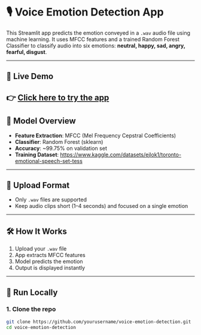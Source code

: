 # 🎙️ Voice Emotion Detection App

This Streamlit app predicts the emotion conveyed in a `.wav` audio file using machine learning. It uses MFCC features and a trained Random Forest Classifier to classify audio into six emotions: **neutral, happy, sad, angry, fearful, disgust**.

---

## 🚀 Live Demo
👉 [Click here to try the app](https://emotionsdetectionapp.streamlit.app/)  
---

## 🧠 Model Overview

- **Feature Extraction**: MFCC (Mel Frequency Cepstral Coefficients)
- **Classifier**: Random Forest (sklearn)
- **Accuracy**: ~99.75% on validation set
- **Training Dataset**: https://www.kaggle.com/datasets/ejlok1/toronto-emotional-speech-set-tess

---

## 📁 Upload Format

- Only `.wav` files are supported
- Keep audio clips short (1–4 seconds) and focused on a single emotion

---

## 🛠️ How It Works

1. Upload your `.wav` file
2. App extracts MFCC features
3. Model predicts the emotion
4. Output is displayed instantly

---

## 🧪 Run Locally

### 1. Clone the repo
```bash
git clone https://github.com/yourusername/voice-emotion-detection.git
cd voice-emotion-detection
